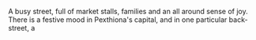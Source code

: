 A busy street, full of market stalls, families and an all around sense of joy. There is a festive mood in Pexthiona's capital, and in one particular back-street, a 